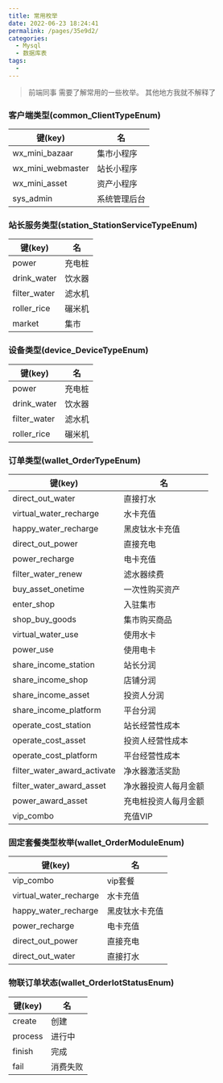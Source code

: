 ```yaml
---
title: 常用枚举
date: 2022-06-23 18:24:41
permalink: /pages/35e9d2/
categories:
  - Mysql
  - 数据库表
tags:
  - 
---
```

> 前端同事 需要了解常用的一些枚举。 其他地方我就不解释了

### 客户端类型(common_ClientTypeEnum)

| 键(key)           | 名           |
| ----------------- | ------------ |
| wx_mini_bazaar    | 集市小程序   |
| wx_mini_webmaster | 站长小程序   |
| wx_mini_asset     | 资产小程序   |
| sys_admin         | 系统管理后台 |

###  站长服务类型(station_StationServiceTypeEnum)

| 键(key)      | 名     |
| ------------ | ------ |
| power        | 充电桩 |
| drink_water  | 饮水器 |
| filter_water | 滤水机 |
| roller_rice  | 碾米机 |
| market       | 集市   |

### 设备类型(device_DeviceTypeEnum)

| 键(key)      | 名     |
| ------------ | ------ |
| power        | 充电桩 |
| drink_water  | 饮水器 |
| filter_water | 滤水机 |
| roller_rice  | 碾米机 |

### 订单类型(wallet_OrderTypeEnum)

| 键(key)                     | 名                   |
| --------------------------- | -------------------- |
| direct_out_water            | 直接打水             |
| virtual_water_recharge      | 水卡充值             |
| happy_water_recharge        | 黑皮钛水卡充值       |
| direct_out_power            | 直接充电             |
| power_recharge              | 电卡充值             |
| filter_water_renew          | 滤水器续费           |
| buy_asset_onetime           | 一次性购买资产       |
| enter_shop                  | 入驻集市             |
| shop_buy_goods              | 集市购买商品         |
| virtual_water_use           | 使用水卡             |
| power_use                   | 使用电卡             |
| share_income_station        | 站长分润             |
| share_income_shop           | 店铺分润             |
| share_income_asset          | 投资人分润           |
| share_income_platform       | 平台分润             |
| operate_cost_station        | 站长经营性成本       |
| operate_cost_asset          | 投资人经营性成本     |
| operate_cost_platform       | 平台经营性成本       |
| filter_water_award_activate | 净水器激活奖励       |
| filter_water_award_asset    | 净水器投资人每月金额 |
| power_award_asset           | 充电桩投资人每月金额 |
| vip_combo                   | 充值VIP              |



###  固定套餐类型枚举(wallet_OrderModuleEnum)

| 键(key)                | 名             |
| ---------------------- | -------------- |
| vip_combo              | vip套餐        |
| virtual_water_recharge | 水卡充值       |
| happy_water_recharge   | 黑皮钛水卡充值 |
| power_recharge         | 电卡充值       |
| direct_out_power       | 直接充电       |
| direct_out_water       | 直接打水       |

###  物联订单状态(wallet_OrderIotStatusEnum)

| 键(key) | 名       |
| ------- | -------- |
| create  | 创建     |
| process | 进行中   |
| finish  | 完成     |
| fail    | 消费失败 |